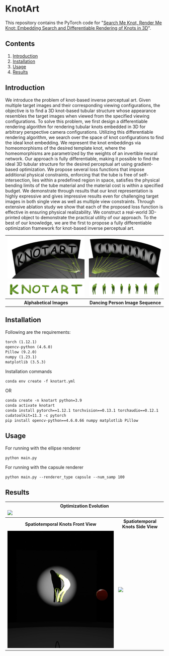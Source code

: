 # KnotArt

This repository contains the PyTorch code for 
"[Search Me Knot, Render Me Knot: Embedding Search and Differentiable Rendering of Knots in 3D](https://arxiv.org/abs/2307.08652)".

## Contents

1. [Introduction](#introduction)
2. [Installation](#installation)
3. [Usage](#usage)
4. [Results](#results)

## Introduction

We introduce the problem of knot-based inverse perceptual art. Given multiple target images and their corresponding viewing configurations, the objective is to find a 3D knot-based tubular structure whose appearance resembles the target images when viewed from the specified viewing configurations. To solve this problem, we first design a differentiable rendering algorithm for rendering tubular knots embedded in 3D for arbitrary perspective camera configurations. Utilizing this differentiable rendering algorithm, we search over the space of knot configurations to find the ideal knot embedding. We represent the knot embeddings via homeomorphisms of the desired template knot, where the homeomorphisms are parametrized by the weights of an invertible neural network. Our approach is fully differentiable, making it possible to find the ideal 3D tubular structure for the desired perceptual art using gradient-based optimization. We propose several loss functions that impose additional physical constraints, enforcing that the tube is free of self-intersection, lies within a predefined region in space, satisfies the physical bending limits of the tube material and the material cost is within a specified budget. We demonstrate through results that our knot representation is highly expressive and gives impressive results even for challenging target images in both single view as well as multiple view constraints. Through extensive ablation study we show that each of the proposed loss function is effective in ensuring physical realizability. We construct a real-world 3D-printed object to demonstrate the practical utility of our approach. To the best of our knowledge, we are the first to propose a fully differentiable optimization framework for knot-based inverse perceptual art.

<table width="100%">
  <tr>
    <td><img src="https://github.com/aalok1993/KnotArt/blob/main/assets/knotart_teaser_gallery.png"/></td>
    <td><img src="https://github.com/aalok1993/KnotArt/blob/main/assets/DancerA.png"/></td>
  </tr>
  <tr>
    <td><img src="https://github.com/aalok1993/KnotArt/blob/main/assets/knotart_teaser_front.png"/></td>
    <td><img src="https://github.com/aalok1993/KnotArt/blob/main/assets/DancerB.png"/></td>
  </tr>
  <tr>
    <th><center>Alphabetical Images</center></th>
    <th><center>Dancing Person Image Sequence</center></th>
  </tr>
</table>

## Installation

Following are the requirements:
```
torch (1.12.1)
opencv-python (4.6.0)
Pillow (9.2.0)
numpy (1.23.1)
matplotlib (3.5.3)
```

Installation commands

```
conda env create -f knotart.yml
```

OR

```
conda create -n knotart python=3.9
conda activate knotart
conda install pytorch==1.12.1 torchvision==0.13.1 torchaudio==0.12.1 cudatoolkit=11.3 -c pytorch
pip install opencv-python==4.6.0.66 numpy matplotlib Pillow
```


## Usage

For running with the ellipse renderer
```
python main.py
```

For running with the capsule renderer
```
python main.py --renderer_type capsule --num_samp 100
```

## Results

<table width="100%">
  <th colspan=2><center>Optimization Evolution</center></th>
  <tr>
    <td colspan=2><img src="https://github.com/aalok1993/KnotArt/blob/main/assets/Optimization_Evolution.gif"/></td>
  </tr>
  <tr>
    <th><center>Spatiotemporal Knots Front View</center></th>
    <th><center>Spatiotemporal Knots Side View</center></th>
  </tr>
  <tr>
    <td><img src="https://github.com/aalok1993/KnotArt/blob/main/assets/Spatiotemporal_Knots_Front_View.gif"/></td>
    <td><img src="https://github.com/aalok1993/KnotArt/blob/main/assets/Spatiotemporal_Knots_Side_View.gif"/></td>
  </tr>
</table>

